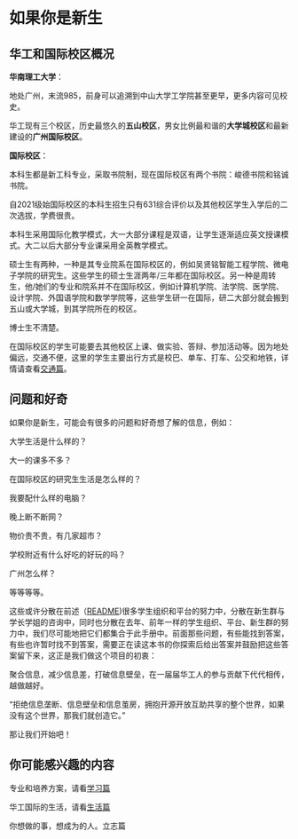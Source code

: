 # 如果你是新生

## 华工和国际校区概况

**华南理工大学**：

地处广州，末流985，前身可以追溯到中山大学工学院甚至更早，更多内容可见校史。

华工现有三个校区，历史最悠久的**五山校区**，男女比例最和谐的**大学城校区**和最新建设的**广州国际校区**。

**国际校区**：

本科生都是新工科专业，采取书院制，现在国际校区有两个书院：峻德书院和铭诚书院。

自2021级始国际校区的本科生招生只有631综合评价以及其他校区学生入学后的二次选拔，学费很贵。

本科生采用国际化教学模式，大一大部分课程是双语，让学生逐渐适应英文授课模式。大二以后大部分专业课采用全英教学模式。

硕士生有两种，一种是其专业院系在国际校区的，例如吴贤铭智能工程学院、微电子学院的研究生。这些学生的硕士生涯两年/三年都在国际校区。另一种是周转生，他/她们的专业和院系并不在国际校区，例如计算机学院、法学院、医学院、设计学院、外国语学院和数学学院等，这些学生研一在国际，研二大部分就会搬到五山或大学城，到其学院所在的校区。

博士生不清楚。

在国际校区的学生可能要去其他校区上课、做实验、答辩、参加活动等。因为地处偏远，交通不便，这里的学生主要出行方式是校巴、单车、打车、公交和地铁，详情请查看[交通篇](https://www.gzic.online/transport)。

## 问题和好奇

如果你是新生，可能会有很多的问题和好奇想了解的信息，例如：

大学生活是什么样的？

大一的课多不多？

在国际校区的研究生生活是怎么样的？

我要配什么样的电脑？

晚上断不断网？

物价贵不贵，有几家超市？

学校附近有什么好吃的好玩的吗？

广州怎么样？

等等等等。

这些或许分散在前述（[README](https://www.gzic.online/#wei-shen-me-zuo-hua-gong-shou-ce))很多学生组织和平台的努力中，分散在新生群与学长学姐的咨询中，同时也分散在去年、前年一样的学生组织、平台、新生群的努力中，我们尽可能地把它们都集合于此手册中。前面那些问题，有些能找到答案，有些也许暂时找不到答案，需要正在读这本书的你探索后给出答案并鼓励把这些答案留下来，这正是我们做这个项目的初衷：

聚合信息，减少信息差，打破信息壁垒，在一届届华工人的参与贡献下代代相传，越做越好。

“拒绝信息垄断、信息壁垒和信息茧房，拥抱开源开放互助共享的整个世界，如果没有这个世界，那我们就创造它。”

那让我们开始吧！

## 你可能感兴趣的内容

专业和培养方案，请看[学习篇](https://www.gzic.online/study)

华工国际的生活，请看[生活篇](https://www.gzic.online/life)

你想做的事，想成为的人。立志篇
